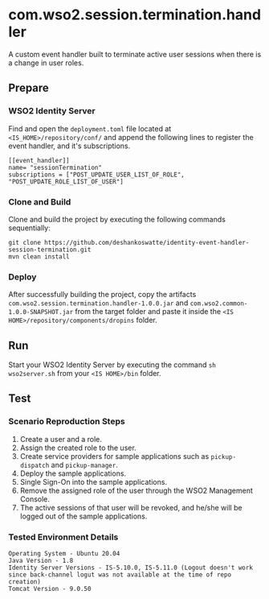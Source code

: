 # com.wso2.session.termination.handler

A custom event handler built to terminate active user sessions when there is a change in user roles.

## Prepare

### WSO2 Identity Server

Find and open the `deployment.toml` file located at `<IS_HOME>/repository/conf/` and append the following lines to
register the event handler, and it's subscriptions.

```
[[event_handler]]
name= "sessionTermination"
subscriptions = ["POST_UPDATE_USER_LIST_OF_ROLE", "POST_UPDATE_ROLE_LIST_OF_USER"]
```

### Clone and Build

Clone and build the project by executing the following commands sequentially:

```
git clone https://github.com/deshankoswatte/identity-event-handler-session-termination.git
mvn clean install
```

### Deploy

After successfully building the project, copy the artifacts
`com.wso2.session.termination.handler-1.0.0.jar` and `com.wso2.common-1.0.0-SNAPSHOT.jar` from the target folder and
paste it inside the `<IS HOME>/repository/components/dropins` folder.

## Run

Start your WSO2 Identity Server by executing the command `sh wso2server.sh` from your `<IS HOME>/bin` folder.

## Test

### Scenario Reproduction Steps

1. Create a user and a role.
2. Assign the created role to the user.
3. Create service providers for sample applications such as `pickup-dispatch` and `pickup-manager`.
4. Deploy the sample applications.
5. Single Sign-On into the sample applications.
6. Remove the assigned role of the user through the WSO2 Management Console.
7. The active sessions of that user will be revoked, and he/she will be logged out of the sample applications.

### Tested Environment Details

```
Operating System - Ubuntu 20.04
Java Version - 1.8
Identity Server Versions - IS-5.10.0, IS-5.11.0 (Logout doesn't work since back-channel logut was not available at the time of repo creation)
Tomcat Version - 9.0.50
```
